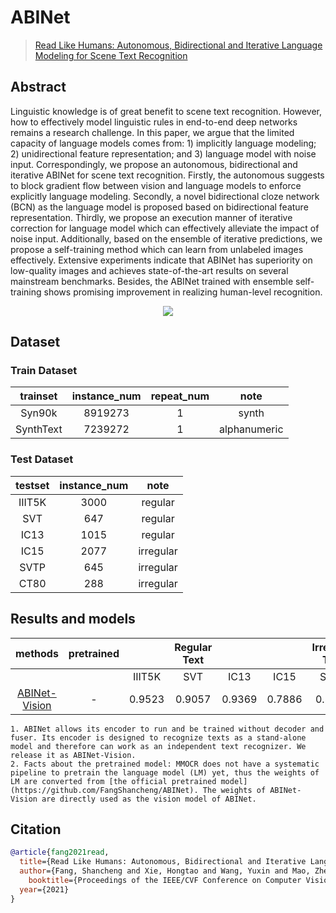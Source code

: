 # ABINet

> [Read Like Humans: Autonomous, Bidirectional and Iterative Language Modeling for Scene Text Recognition](https://arxiv.org/abs/2103.06495)

<!-- [ALGORITHM] -->

## Abstract

Linguistic knowledge is of great benefit to scene text recognition. However, how to effectively model linguistic rules in end-to-end deep networks remains a research challenge. In this paper, we argue that the limited capacity of language models comes from: 1) implicitly language modeling; 2) unidirectional feature representation; and 3) language model with noise input. Correspondingly, we propose an autonomous, bidirectional and iterative ABINet for scene text recognition. Firstly, the autonomous suggests to block gradient flow between vision and language models to enforce explicitly language modeling. Secondly, a novel bidirectional cloze network (BCN) as the language model is proposed based on bidirectional feature representation. Thirdly, we propose an execution manner of iterative correction for language model which can effectively alleviate the impact of noise input. Additionally, based on the ensemble of iterative predictions, we propose a self-training method which can learn from unlabeled images effectively. Extensive experiments indicate that ABINet has superiority on low-quality images and achieves state-of-the-art results on several mainstream benchmarks. Besides, the ABINet trained with ensemble self-training shows promising improvement in realizing human-level recognition.

<div align=center>
<img src="https://user-images.githubusercontent.com/22607038/145804331-9ae955dc-0d3b-41eb-a6b2-dc7c9f7c1bef.png"/>
</div>

## Dataset

### Train Dataset

| trainset  | instance_num | repeat_num |     note     |
| :-------: | :----------: | :--------: | :----------: |
|  Syn90k   |   8919273    |     1      |    synth     |
| SynthText |   7239272    |     1      | alphanumeric |

### Test Dataset

| testset | instance_num |   note    |
| :-----: | :----------: | :-------: |
| IIIT5K  |     3000     |  regular  |
|   SVT   |     647      |  regular  |
|  IC13   |     1015     |  regular  |
|  IC15   |     2077     | irregular |
|  SVTP   |     645      | irregular |
|  CT80   |     288      | irregular |

## Results and models

|                                methods                                | pretrained |        | Regular Text |        |        | Irregular Text |        | download                                                                |
| :-------------------------------------------------------------------: | :--------: | :----: | :----------: | :----: | :----: | :------------: | :----: | :---------------------------------------------------------------------- |
|                                                                       |            | IIIT5K |     SVT      |  IC13  |  IC15  |      SVTP      |  CT80  |                                                                         |
| [ABINet-Vision](/configs/textrecog/abinet/abinet-vision_20e_st-an_mj.py) |     -      | 0.9523 |    0.9057    | 0.9369 | 0.7886 |     0.8403     | 0.8437 | [model](https://download.openmmlab.com/mmocr/textrecog/abinet/abinet-vision_20e_st-an_mj/abinet-vision_20e_st-an_mj_20220915_152445-85cfb03d.pth) \| [log](https://download.openmmlab.com/mmocr/textrecog/abinet/abinet-vision_20e_st-an_mj/20220915_152445.log) |

```{note}
1. ABINet allows its encoder to run and be trained without decoder and fuser. Its encoder is designed to recognize texts as a stand-alone model and therefore can work as an independent text recognizer. We release it as ABINet-Vision.
2. Facts about the pretrained model: MMOCR does not have a systematic pipeline to pretrain the language model (LM) yet, thus the weights of LM are converted from [the official pretrained model](https://github.com/FangShancheng/ABINet). The weights of ABINet-Vision are directly used as the vision model of ABINet.
```

## Citation

```bibtex
@article{fang2021read,
  title={Read Like Humans: Autonomous, Bidirectional and Iterative Language Modeling for Scene Text Recognition},
  author={Fang, Shancheng and Xie, Hongtao and Wang, Yuxin and Mao, Zhendong and Zhang, Yongdong},
    booktitle={Proceedings of the IEEE/CVF Conference on Computer Vision and Pattern Recognition},
  year={2021}
}
```
